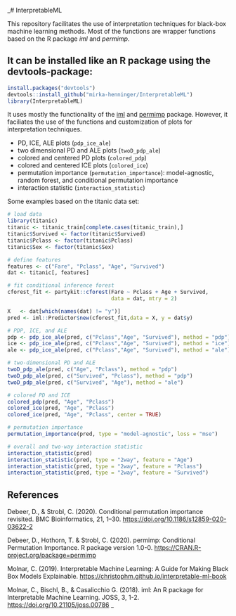 _# InterpretableML

This repository facilitates the use of interpretation techniques for black-box machine learning methods. Most of the functions are wrapper functions based on the R package *iml* and *permimp*. 


It can be installed like an R package using the devtools-package:
----------------------------------------------------------

``` r
install.packages("devtools")
devtools::install_github("mirka-henninger/InterpretableML")
library(InterpretableML)
```

It uses mostly the functionality of the [iml](https://github.com/christophM/iml) and [permimp](https://github.com/ddebeer/permimp) package. However, it faciliates the use of the functions and customization of plots for interpretation techniques. 

- PD, ICE, ALE plots (```pdp_ice_ale```)
- two dimensional PD and ALE plots (```twoD_pdp_ale```)
- colored and centered PD plots (```colored_pdp```)
- colored and centered ICE plots (```colored_ice```)
- permutation importance (```permutation_importance```): model-agnostic, random forest, and conditional permutation importance
- interaction statistic (```interaction_statistic```)


Some examples based on the titanic data set: 
``` r
# load data
library(titanic)
titanic <- titanic_train[complete.cases(titanic_train),]
titanic$Survived <- factor(titanic$Survived)
titanic$Pclass <- factor(titanic$Pclass)
titanic$Sex <- factor(titanic$Sex)

# define features
features <- c("Fare", "Pclass", "Age", "Survived")
dat <- titanic[, features]

# fit conditional inference forest
cforest_fit <- partykit::cforest(Fare ~ Pclass + Age + Survived,
                                 data = dat, mtry = 2)

X   <- dat[which(names(dat) != "y")]
pred <- iml::Predictor$new(cforest_fit,data = X, y = dat$y)

# PDP, ICE, and ALE
pdp <- pdp_ice_ale(pred, c("Pclass","Age", "Survived"), method = "pdp")
ice <- pdp_ice_ale(pred, c("Pclass","Age", "Survived"), method = "ice")
ale <- pdp_ice_ale(pred, c("Pclass","Age", "Survived"), method = "ale")

# two-dimensional PD and ALE
twoD_pdp_ale(pred, c("Age", "Pclass"), method = "pdp")
twoD_pdp_ale(pred, c("Survived", "Pclass"), method = "pdp")
twoD_pdp_ale(pred, c("Survived", "Age"), method = "ale")

# colored PD and ICE
colored_pdp(pred, "Age", "Pclass")
colored_ice(pred, "Age", "Pclass")
colored_ice(pred, "Age", "Pclass", center = TRUE)

# permutation importance
permutation_importance(pred, type = "model-agnostic", loss = "mse")

# overall and two-way interaction statistic
interaction_statistic(pred)
interaction_statistic(pred, type = "2way", feature = "Age")
interaction_statistic(pred, type = "2way", feature = "Pclass")
interaction_statistic(pred, type = "2way", feature = "Survived")
```

References
----------
Debeer, D., & Strobl, C. (2020). Conditional permutation importance revisited. BMC Bioinformatics, 21, 1–30. https://doi.org/10.1186/s12859-020-03622-2

Debeer, D., Hothorn, T. & Strobl, C. (2020). permimp: Conditional Permutation Importance. R package version 1.0-0. https://CRAN.R-project.org/package=permimp

Molnar, C. (2019). Interpretable Machine Learning: A Guide for Making Black Box Models Explainable. https://christophm.github.io/interpretable-ml-book

Molnar, C., Bischl, B., & Casalicchio G. (2018). iml: An R package for Interpretable Machine Learning. JOSS, 3, 1-2. https://doi.org/10.21105/joss.00786
_
